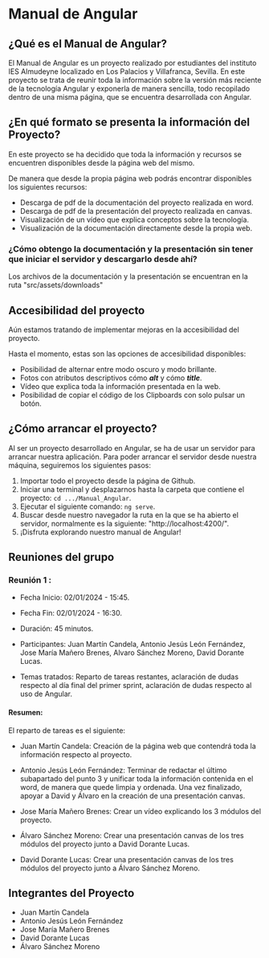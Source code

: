 # Manual de Angular

## ¿Qué es el Manual de Angular?

El Manual de Angular es un proyecto realizado por estudiantes del instituto IES Almudeyne localizado en Los Palacios y Villafranca, Sevilla.
En este proyecto se trata de reunir toda la información sobre la versión más reciente de la tecnología Angular y exponerla de manera
sencilla, todo recopilado dentro de una misma página, que se encuentra desarrollada con Angular.

## ¿En qué formato se presenta la información del Proyecto?

En este proyecto se ha decidido que toda la información y recursos se encuentren disponibles desde la página web del mismo.

De manera que desde la propia página web podrás encontrar disponibles los siguientes recursos:

* Descarga de pdf de la documentación del proyecto realizada en word.
* Descarga de pdf de la presentación del proyecto realizada en canvas.
* Visualización de un vídeo que explica conceptos sobre la tecnología.
* Visualización de la documentación directamente desde la propia web.

### ¿Cómo obtengo la documentación y la presentación sin tener que iniciar el servidor y descargarlo desde ahí?

Los archivos de la documentación y la presentación se encuentran en la ruta "src/assets/downloads"

## Accesibilidad del proyecto

Aún estamos tratando de implementar mejoras en la accesibilidad del proyecto.

Hasta el momento, estas son las opciones de accesibilidad disponibles: 

* Posibilidad de alternar entre modo oscuro y modo brillante.
* Fotos con atributos descriptivos cómo ***alt***  y cómo ***title***.
* Vídeo que explica toda la información presentada en la web.
* Posibilidad de copiar el código de los Clipboards con solo pulsar un botón.

## ¿Cómo arrancar el proyecto?

Al ser un proyecto desarrollado en Angular, se ha de usar un servidor para arrancar nuestra aplicación.
Para poder arrancar el servidor desde nuestra máquina, seguiremos los siguientes pasos:

1. Importar todo el proyecto desde la página de Github.
2. Iniciar una terminal y desplazarnos hasta la carpeta que contiene el proyecto: `cd .../Manual_Angular`.
3. Ejecutar el siguiente comando: `ng serve`.
4. Buscar desde nuestro navegador la ruta en la que se ha abierto el servidor, normalmente es la siguiente: "http://localhost:4200/".
5. ¡Disfruta explorando nuestro manual de Angular!

## Reuniones del grupo

### Reunión 1 : 

* Fecha Inicio: 02/01/2024 - 15:45.

* Fecha Fin: 02/01/2024 - 16:30.

* Duración: 45 minutos.

* Participantes: Juan Martín Candela, Antonio Jesús León Fernández, Jose María Mañero Brenes, Alvaro Sánchez Moreno, David Dorante Lucas.

* Temas tratados: Reparto de tareas restantes, aclaración de dudas respecto al día final del primer sprint, aclaración de dudas respecto al uso de Angular.

#### Resumen: 

El reparto de tareas es el siguiente:

* Juan Martín Candela: Creación de la página web que contendrá toda la información respecto al proyecto.

* Antonio Jesús León Fernández: Terminar de redactar el último subapartado del punto 3 y unificar toda la información contenida en el word, de manera que quede limpia y ordenada. Una vez finalizado, apoyar a David y Álvaro en la creación de una presentación canvas.

* Jose María Mañero Brenes: Crear un vídeo explicando los 3 módulos del proyecto.

* Álvaro Sánchez Moreno: Crear una presentación canvas de los tres módulos del proyecto junto a David Dorante Lucas.

* David Dorante Lucas: Crear una presentación canvas de los tres módulos del proyecto junto a Álvaro Sánchez Moreno.

## Integrantes del Proyecto

* Juan Martín Candela
* Antonio Jesús León Fernández
* Jose María Mañero Brenes
* David Dorante Lucas
* Álvaro Sánchez Moreno
